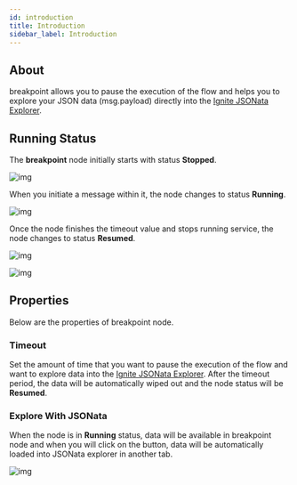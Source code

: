 ```yaml
---
id: introduction
title: Introduction
sidebar_label: Introduction
---
```


## About

breakpoint allows you to pause the execution of the flow and helps you to explore your JSON data (msg.payload) directly into the <a href="https://jsonata.cgignite.io/" target="_blank">Ignite JSONata Explorer</a>.

## Running Status


The <b>breakpoint</b> node initially starts with status <b>Stopped</b>.

![img](/assets/docs/breakpoint/ignite-breakpoint-stopped.png)

When you initiate a message within it, the node changes to status <b>Running</b>.

![img](/assets/docs/breakpoint/ignite-breakpoint-running.png)

Once the node finishes the timeout value and stops running service, the node changes to status <b>Resumed</b>.

![img](/assets/docs/breakpoint/ignite-breakpoint-resumed.png)

![img](/assets/docs/breakpoint/Ignite-breakpoint-status.gif)

## Properties

Below are the properties of breakpoint node.

### Timeout


Set the amount of time that you want to pause the execution of the flow and want to explore data into the <a href="https://jsonata.cgignite.io/" target="_blank">Ignite JSONata Explorer</a>. After the timeout period, the data will be automatically wiped out and the node status will be <b>Resumed</b>.

### Explore With JSONata


When the node is in <b>Running</b> status, data will be available in breakpoint node and when you will click on the button, data will be automatically loaded into JSONata explorer in another tab.

![img](/assets/docs/breakpoint/ignite-breakpoint-properties.png)